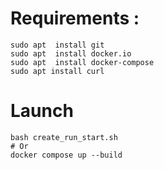 
# Requirements :
 ```
sudo apt  install git
sudo apt  install docker.io
sudo apt  install docker-compose
sudo apt install curl
 ```

#  Launch 
```
bash create_run_start.sh
# Or
docker compose up --build 
```
